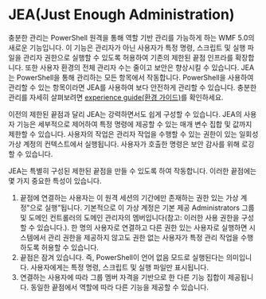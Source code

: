 # JEA(Just Enough Administration)
충분한 관리는 PowerShell 원격을 통해 역할 기반 관리를 가능하게 하는 WMF 5.0의 새로운 기능입니다.  이 기능은 관리자가 아닌 사용자가 특정 명령, 스크립트 및 실행 파일을 관리자 권한으로 실행할 수 있도록 허용하여 기존의 제한된 끝점 인프라를 확장합니다.  또한 사용자 환경의 전체 관리자 수는 줄이고 보안은 향상시킬 수 있습니다.  JEA는 PowerShell을 통해 관리하는 모든 항목에서 작동합니다. PowerShell을 사용하여 관리할 수 있는 항목이라면 JEA를 사용하여 보다 안전하게 관리할 수 있습니다.  충분한 관리를 자세히 살펴보려면 [experience guide(환경 가이드)](http://aka.ms/JEA)를 확인하세요.

이전의 제한된 끝점과 달리 JEA는 강력하면서도 쉽게 구성할 수 있습니다.  JEA의 사용자 기능은 세부적으로 제어하여 특정 명령에 제공할 수 있는 매개 변수 집합 및 값까지 제한할 수 있습니다. 사용자의 작업은 관리자 작업을 수행할 수 있는 권한이 있는 일회성 가상 계정의 컨텍스트에서 실행됩니다.  사용자가 호출한 명령은 보안 감사를 위해 로깅할 수 있습니다.

JEA는 특별히 구성된 제한된 끝점을 만들 수 있도록 하여 작동합니다.  이러한 끝점에는 몇 가지 중요한 특성이 있습니다.

1. 끝점에 연결하는 사용자는 이 원격 세션의 기간에만 존재하는 권한 있는 가상 계정"으로 실행"됩니다.  기본적으로 이 가상 계정은 기본 제공 Administrators 그룹 및 도메인 컨트롤러의 도메인 관리자의 멤버입니다(참고: 이러한 사용 권한을 구성할 수 있습니다.). 한 명의 사용자로 연결하고 다른 권한 있는 사용자로 실행하면 시스템에서 관리 권한을 제공하지 않고도 권한 없는 사용자가 특정 관리 작업을 수행하도록 허용할 수 있습니다.
2. 끝점은 잠겨 있습니다.  즉, PowerShell이 언어 없음 모드로 실행된다는 의미입니다.  사용자에게는 특정 명령, 스크립트 및 실행 파일만 표시됩니다.
3. 연결하는 사용자에 따라 그룹 멤버 자격을 기반으로 한 다른 기능 집합이 제공됩니다.  동일한 끝점에서 역할에 따라 다른 기능을 제공할 수 있습니다.<!--HONumber=Mar16_HO2-->
